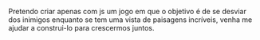 Pretendo criar apenas com js um jogo em que o objetivo é de se desviar dos inimigos enquanto se tem uma vista de paisagens incríveis, venha me ajudar a construi-lo para crescermos juntos.
